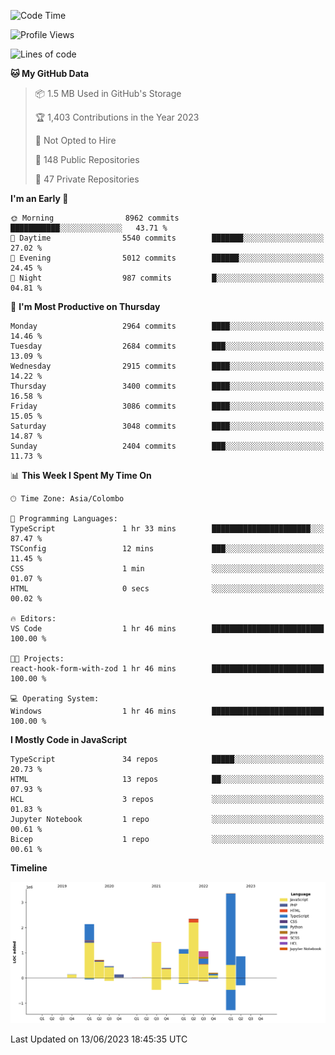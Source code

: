 
<!--START_SECTION:waka-->
![Code Time](http://img.shields.io/badge/Code%20Time-1%2C145%20hrs%2049%20mins-blue)

![Profile Views](http://img.shields.io/badge/Profile%20Views-0-blue)

![Lines of code](https://img.shields.io/badge/From%20Hello%20World%20I%27ve%20Written-14.4%20million%20lines%20of%20code-blue)

**🐱 My GitHub Data** 

> 📦 1.5 MB Used in GitHub's Storage 
 > 
> 🏆 1,403 Contributions in the Year 2023
 > 
> 🚫 Not Opted to Hire
 > 
> 📜 148 Public Repositories 
 > 
> 🔑 47 Private Repositories 
 > 
**I'm an Early 🐤** 

```text
🌞 Morning                8962 commits        ███████████░░░░░░░░░░░░░░   43.71 % 
🌆 Daytime                5540 commits        ███████░░░░░░░░░░░░░░░░░░   27.02 % 
🌃 Evening                5012 commits        ██████░░░░░░░░░░░░░░░░░░░   24.45 % 
🌙 Night                  987 commits         █░░░░░░░░░░░░░░░░░░░░░░░░   04.81 % 
```
📅 **I'm Most Productive on Thursday** 

```text
Monday                   2964 commits        ████░░░░░░░░░░░░░░░░░░░░░   14.46 % 
Tuesday                  2684 commits        ███░░░░░░░░░░░░░░░░░░░░░░   13.09 % 
Wednesday                2915 commits        ████░░░░░░░░░░░░░░░░░░░░░   14.22 % 
Thursday                 3400 commits        ████░░░░░░░░░░░░░░░░░░░░░   16.58 % 
Friday                   3086 commits        ████░░░░░░░░░░░░░░░░░░░░░   15.05 % 
Saturday                 3048 commits        ████░░░░░░░░░░░░░░░░░░░░░   14.87 % 
Sunday                   2404 commits        ███░░░░░░░░░░░░░░░░░░░░░░   11.73 % 
```


📊 **This Week I Spent My Time On** 

```text
🕑︎ Time Zone: Asia/Colombo

💬 Programming Languages: 
TypeScript               1 hr 33 mins        ██████████████████████░░░   87.47 % 
TSConfig                 12 mins             ███░░░░░░░░░░░░░░░░░░░░░░   11.45 % 
CSS                      1 min               ░░░░░░░░░░░░░░░░░░░░░░░░░   01.07 % 
HTML                     0 secs              ░░░░░░░░░░░░░░░░░░░░░░░░░   00.02 % 

🔥 Editors: 
VS Code                  1 hr 46 mins        █████████████████████████   100.00 % 

🐱‍💻 Projects: 
react-hook-form-with-zod 1 hr 46 mins        █████████████████████████   100.00 % 

💻 Operating System: 
Windows                  1 hr 46 mins        █████████████████████████   100.00 % 
```

**I Mostly Code in JavaScript** 

```text
TypeScript               34 repos            █████░░░░░░░░░░░░░░░░░░░░   20.73 % 
HTML                     13 repos            ██░░░░░░░░░░░░░░░░░░░░░░░   07.93 % 
HCL                      3 repos             ░░░░░░░░░░░░░░░░░░░░░░░░░   01.83 % 
Jupyter Notebook         1 repo              ░░░░░░░░░░░░░░░░░░░░░░░░░   00.61 % 
Bicep                    1 repo              ░░░░░░░░░░░░░░░░░░░░░░░░░   00.61 % 
```



**Timeline**

![Lines of Code chart](https://raw.githubusercontent.com/ccweerasinghe1994/ccweerasinghe1994/master/assets/bar_graph.png)


 Last Updated on 13/06/2023 18:45:35 UTC
<!--END_SECTION:waka-->
